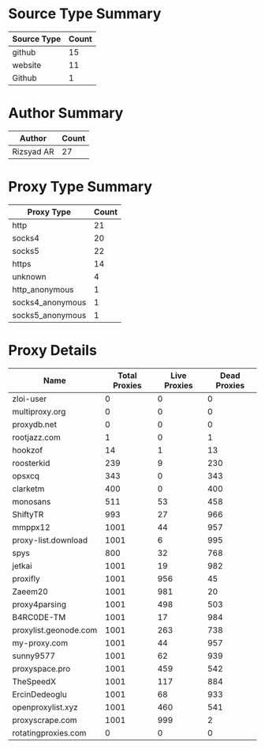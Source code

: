 # Source Type Summary

| Source Type | Count |
|-------------|-------|
| github | 15 |
| website | 11 |
| Github | 1 |


# Author Summary

| Author | Count |
|--------|-------|
| Rizsyad AR | 27 |


# Proxy Type Summary

| Proxy Type | Count |
|------------|-------|
| http | 21 |
| socks4 | 20 |
| socks5 | 22 |
| https | 14 |
| unknown | 4 |
| http_anonymous | 1 |
| socks4_anonymous | 1 |
| socks5_anonymous | 1 |


# Proxy Details

| Name | Total Proxies | Live Proxies | Dead Proxies |
|------|---------------|--------------|---------------|
| zloi-user | 0 | 0 | 0 |
| multiproxy.org | 0 | 0 | 0 |
| proxydb.net | 0 | 0 | 0 |
| rootjazz.com | 1 | 0 | 1 |
| hookzof | 14 | 1 | 13 |
| roosterkid | 239 | 9 | 230 |
| opsxcq | 343 | 0 | 343 |
| clarketm | 400 | 0 | 400 |
| monosans | 511 | 53 | 458 |
| ShiftyTR | 993 | 27 | 966 |
| mmppx12 | 1001 | 44 | 957 |
| proxy-list.download | 1001 | 6 | 995 |
| spys | 800 | 32 | 768 |
| jetkai | 1001 | 19 | 982 |
| proxifly | 1001 | 956 | 45 |
| Zaeem20 | 1001 | 981 | 20 |
| proxy4parsing | 1001 | 498 | 503 |
| B4RC0DE-TM | 1001 | 17 | 984 |
| proxylist.geonode.com | 1001 | 263 | 738 |
| my-proxy.com | 1001 | 44 | 957 |
| sunny9577 | 1001 | 62 | 939 |
| proxyspace.pro | 1001 | 459 | 542 |
| TheSpeedX | 1001 | 117 | 884 |
| ErcinDedeoglu | 1001 | 68 | 933 |
| openproxylist.xyz | 1001 | 460 | 541 |
| proxyscrape.com | 1001 | 999 | 2 |
| rotatingproxies.com | 0 | 0 | 0 |
